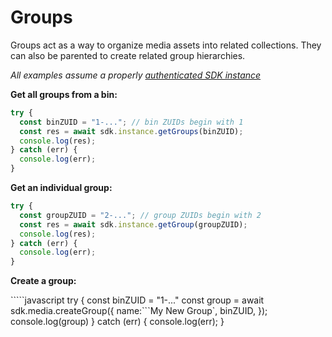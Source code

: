 # Groups

Groups act as a way to organize media assets into related collections. They can also be parented to create related group hierarchies.

_All examples assume a properly_ [_authenticated SDK instance_](https://github.com/zesty-io/zesty-org/tree/5b36e6a69eaa109cf8c939006bb82ee5b6bd4eb9/tools/node-sdk/tools/node-sdk/instantiation.md)

**Get all groups from a bin:**

```javascript
try {
  const binZUID = "1-..."; // bin ZUIDs begin with 1
  const res = await sdk.instance.getGroups(binZUID);
  console.log(res);
} catch (err) {
  console.log(err);
}
```

**Get an individual group:**

```javascript
try {
  const groupZUID = "2-..."; // group ZUIDs begin with 2
  const res = await sdk.instance.getGroup(groupZUID);
  console.log(res);
} catch (err) {
  console.log(err);
}
```

**Create a group:**

`````javascript try { const binZUID = "1-..." const group = await sdk.media.createGroup({ name:```My New Group\`, binZUID, }\); console.log\(group\) } catch \(err\) { console.log\(err\); }

